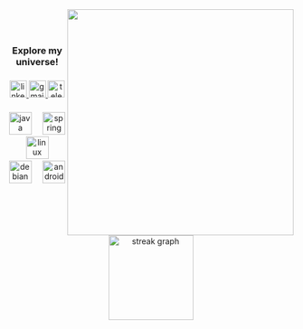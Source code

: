 <img align="right" height="400" src="https://media2.giphy.com/media/v1.Y2lkPTc5MGI3NjExaW84M215ZHRjMGxub2RoMHF0eHR6NXZvZ3E4Nmt3eGx4MTF6MG9lZyZlcD12MV9pbnRlcm5hbF9naWZfYnlfaWQmY3Q9Zw/tdC6N1RKNp4swre2JY/giphy.webp"  />

###

<br>
<h3 align="center">Explore my universe!</h2>

###

<div align="center">
  <a href="https://www.linkedin.com/in/krzysztof-kozyra-05b105292/" target="_blank">
    <img src="https://img.shields.io/static/v1?message=LinkedIn&logo=linkedin&label=&color=0d1117&logoColor=white&labelColor=0d1117&style=for-the-badge" height="30" alt="linkedin logo"  />
  </a>
  <a href="mailto:krzysztof.kozyra021@gmail.com" target="_blank">
    <img src="https://img.shields.io/static/v1?message=Gmail&logo=gmail&label=&color=0d1117&logoColor=white&labelColor=0d1117&style=for-the-badge" height="30" alt="gmail logo"  />
  </a>
  <a href="https://t.me/cysiu021" target="_blank">
    <img src="https://img.shields.io/static/v1?message=Telegram&logo=telegram&label=&color=0d1117&logoColor=white&labelColor=0d1117&style=for-the-badge" height="30" alt="telegram logo"  />
  </a>
</div>

###

<div align="center">
  <img src="https://cdn.jsdelivr.net/gh/devicons/devicon/icons/java/java-plain.svg" height="40" alt="java logo"  />
  <img width="12" />
  <img src="https://cdn.jsdelivr.net/gh/devicons/devicon/icons/spring/spring-original.svg" height="40" alt="spring logo"  />
  <img width="12" />
  <img src="https://cdn.jsdelivr.net/gh/devicons/devicon/icons/linux/linux-original.svg" height="40" alt="linux logo"  />
  <img width="12" />
  <img src="https://cdn.jsdelivr.net/gh/devicons/devicon/icons/debian/debian-original.svg" height="40" alt="debian logo"  />
  <img width="12" />
  <img src="https://cdn.jsdelivr.net/gh/devicons/devicon/icons/androidstudio/androidstudio-original.svg" height="40" alt="androidstudio logo"  />
</div>

###

<div align="center">
  <img src="https://streak-stats.demolab.com?user=Cysiuu&locale=en&mode=daily&theme=github_dark&hide_border=true&border_radius=5&order=3" height="150" alt="streak graph"  />
</div>

###
